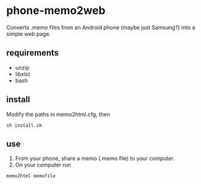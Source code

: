 # phone-memo2web
Converts .memo files from an Android phone (maybe just Samsung?) into a simple web page.

## requirements
+ unzip
+ libxlst
+ bash

## install
Modify the paths in memo2html.cfg, then 
```
sh install.sh
```

## use
1. From your phone, share a memo (.memo file) to your computer.
2. On your computer run 
```
memo2html memofile
```

